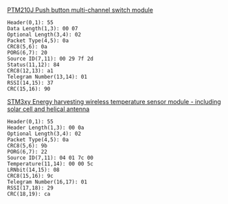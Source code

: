 
[PTM210J Push button multi-channel switch module](https://www.enocean.com/en/enocean-modules-928mhz/details/ptm-210j/)
```
Header(0,1): 55
Data Length(1,3): 00 07
Optional Length(3,4): 02
Packet Type(4,5): 0a
CRC8(5,6): 0a
PORG(6,7): 20
Source ID(7,11): 00 29 7f 2d
Status(11,12): 84
CRC8(12,13): a1
Telegram Number(13,14): 01
RSSI(14,15): 37
CRC(15,16): 90
```

[STM3xy Energy harvesting wireless temperature sensor module - including solar cell and helical antenna](https://www.enocean.com/en/enocean-modules/details/stm-331/)
```
Header(0,1): 55
Header Length(1,3): 00 0a
Optional Length(3,4): 02
Packet Type(4,5): 0a
CRC8(5,6): 9b
PORG(6,7): 22
Source ID(7,11): 04 01 7c 00
Temperature(11,14): 00 00 5c 
LRNbit(14,15): 08
CRC8(15,16): 9c
Telegram Number(16,17): 01
RSSI(17,18): 29
CRC(18,19): ca
```
